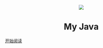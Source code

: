 <p align="center">
<img src="https://api.mfstudio.cc/bing/"/>
</p>
<h1 align="center">My Java</h1>

[开始阅读](#Java)